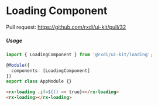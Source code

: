 # Loading Component

Pull request: https://github.com/rxdi/ui-kit/pull/32

##### Usage

```typescript
import { LoadingComponent } from '@rxdi/ui-kit/loading';

@Module({
  components: [LoadingComponent]
})
export class AppModule {}
```

```html
<rx-loading .if=${() => true}></rx-loading>
<rx-loading></rx-loading>
```
